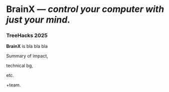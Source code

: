 # BrainX –– *control your computer with just your mind.*
### TreeHacks 2025 

**BrainX** is bla bla bla

Summary of impact, 

technical bg, 

etc.

+team. 
